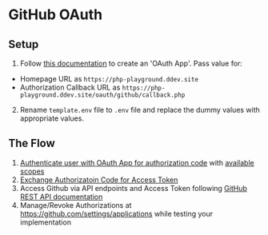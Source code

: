 # GitHub OAuth

## Setup
1. Follow [this documentation](https://docs.github.com/en/apps/oauth-apps/building-oauth-apps/creating-an-oauth-app) to create an 'OAuth App'. Pass value for:
- Homepage URL as `https://php-playground.ddev.site`
- Authorization Callback URL as `https://php-playground.ddev.site/oauth/github/callback.php`
2. Rename `template.env` file to `.env` file and replace the dummy values with appropriate values.

## The Flow
1. [Authenticate user with OAuth App for authorization code](https://docs.github.com/en/apps/oauth-apps/building-oauth-apps/authenticating-to-the-rest-api-with-an-oauth-app) with [available scopes](https://docs.github.com/en/apps/oauth-apps/building-oauth-apps/scopes-for-oauth-apps#available-scopes)
2. [Exchange Authorizatoin Code for Access Token](https://docs.github.com/en/apps/oauth-apps/building-oauth-apps/authenticating-to-the-rest-api-with-an-oauth-app#providing-a-callback)
3. Access Github via API endpoints and Access Token following [GitHub REST API documentation](https://docs.github.com/en/rest)
4. Manage/Revoke Authorizations at https://github.com/settings/applications while testing your implementation

